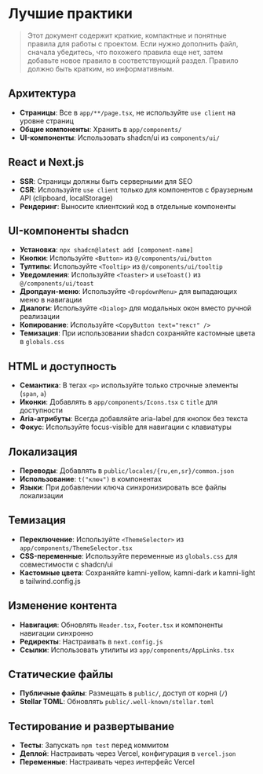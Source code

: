 # Лучшие практики

> Этот документ содержит краткие, компактные и понятные правила для работы с проектом. Если нужно дополнить файл, сначала убедитесь, что похожего правила еще нет, затем добавьте новое правило в соответствующий раздел. Правило должно быть кратким, но информативным.

## Архитектура

- **Страницы**: Все в `app/**/page.tsx`, не используйте `use client` на уровне страниц
- **Общие компоненты**: Хранить в `app/components/`
- **UI-компоненты**: Использовать shadcn/ui из `components/ui/`

## React и Next.js

- **SSR**: Страницы должны быть серверными для SEO
- **CSR**: Используйте `use client` только для компонентов с браузерным API (clipboard, localStorage)
- **Рендеринг**: Выносите клиентский код в отдельные компоненты

## UI-компоненты shadcn

- **Установка**: `npx shadcn@latest add [component-name]`
- **Кнопки**: Используйте `<Button>` из `@/components/ui/button`
- **Тултипы**: Используйте `<Tooltip>` из `@/components/ui/tooltip`
- **Уведомления**: Используйте `<Toaster>` и `useToast()` из `@/components/ui/toast`
- **Дропдаун-меню**: Используйте `<DropdownMenu>` для выпадающих меню в навигации
- **Диалоги**: Используйте `<Dialog>` для модальных окон вместо ручной реализации
- **Копирование**: Используйте `<CopyButton text="текст" />`
- **Темизация**: При использовании shadcn сохраняйте кастомные цвета в `globals.css`

## HTML и доступность

- **Семантика**: В тегах `<p>` используйте только строчные элементы (`span`, `a`)
- **Иконки**: Добавлять в `app/components/Icons.tsx` с `title` для доступности
- **Aria-атрибуты**: Всегда добавляйте aria-label для кнопок без текста
- **Фокус**: Используйте focus-visible для навигации с клавиатуры

## Локализация

- **Переводы**: Добавлять в `public/locales/{ru,en,sr}/common.json`
- **Использование**: `t("ключ")` в компонентах
- **Языки**: При добавлении ключа синхронизировать все файлы локализации

## Темизация

- **Переключение**: Используйте `<ThemeSelector>` из `app/components/ThemeSelector.tsx`
- **CSS-переменные**: Используйте переменные из `globals.css` для совместимости с shadcn/ui
- **Кастомные цвета**: Сохраняйте kamni-yellow, kamni-dark и kamni-light в tailwind.config.js

## Изменение контента 

- **Навигация**: Обновлять `Header.tsx`, `Footer.tsx` и компоненты навигации синхронно
- **Редиректы**: Настраивать в `next.config.js`
- **Ссылки**: Использовать утилиты из `app/components/AppLinks.tsx`

## Статические файлы

- **Публичные файлы**: Размещать в `public/`, доступ от корня (`/`)
- **Stellar TOML**: Обновлять `public/.well-known/stellar.toml`

## Тестирование и развертывание

- **Тесты**: Запускать `npm test` перед коммитом
- **Деплой**: Настраивать через Vercel, конфигурация в `vercel.json`
- **Переменные**: Настраивать через интерфейс Vercel 